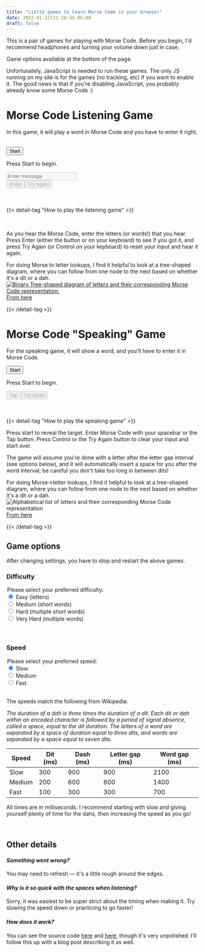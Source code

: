 ```yaml
---
title: "Little games to learn Morse Code in your browser"
date: 2022-01-31T21:50:54-05:00
draft: false
---
```


This is a pair of games for playing with Morse Code. Before you begin, I'd recommend headphones and turning your volume down just in case.

Game options available at the bottom of the page.

<link rel="stylesheet" href="styles.css">
<noscript>
  Unfortunately, JavaScript is needed to run these games. The only JS running on my site is for the games (no tracking, etc) if you want to enable it. The good news is that if you're disabling JavaScript, you probably already know some Morse Code :)
</noscript>

# Morse Code Listening Game

In this game, it will play a word in Morse Code and you have to enter it right.

<br>
<div class="game-container">
  <button id="playListeningGame" class="start-button">Start</button>
  <br>
  <p id="status" class="display-message">Press Start to begin.</p>
  <input type="text" id="wordInput" class="input" placeholder="Enter message" autocomplete="off" disabled>
  <br>
  <div>
    <button id="submitButton" class="interaction-button" disabled>Enter</buton>
    <button id="resetButton" class="interaction-button" disabled>Try again</buton>
  </div>
</div>

<br>
<br>

{{< detail-tag "How to play the listening game" >}}

<br>

As you hear the Morse Code, enter the letters (or words!) that you hear. Press Enter (either the button or on your keyboard) to see if you got it, and press Try Again (or Control on your keyboard) to reset your input and hear it again.

For doing Morse to letter lookups, I find it helpful to look at a tree-shaped diagram, where you can follow from one node to the next based on whether it's a dit or a dah.
<a href="https://upload.wikimedia.org/wikipedia/commons/1/19/Morse-code-tree.svg" target="blank_">
  ![Binary Tree-shaped diagram of letters and their corresponding Morse Code representation.](https://upload.wikimedia.org/wikipedia/commons/1/19/Morse-code-tree.svg)
</a>
[From here](https://commons.wikimedia.org/wiki/File:Morse-code-tree.svg)

{{< /detail-tag >}}

# Morse Code "Speaking" Game

For the speaking game, it will show a word, and you'll have to enter it in Morse Code.

<div class="game-container">
  <button id="playInputGame" class="start-button">Start</button>
  <p id="inputStatus" class="display-message"></p>
  <p id="targetDisplay" class="display-message">Press Start to begin.</p>
  <p id="inputDisplay" class="display-message morse-input"></p>
  <div>
  <button id="signalButton" class="interaction-button" disabled>Tap</buton>
  <button id="startOverButton" class="interaction-button" disabled>Try Again</buton>
  </div>
</div>

<br>
<br>

{{< detail-tag "How to play the speaking game" >}}

Press start to reveal the target. Enter Morse Code with your spacebar or the Tap button. Press Control or the Try Again button to clear your input and start over.

The game will assume you're done with a letter after the letter gap interval (see options below), and it will automatically insert a space for you after the word interval; be careful you don't take too long in between dits!

For doing Morse->letter lookups, I find it helpful to look at a tree-shaped diagram, where you can follow from one node to the next based on whether it's a dit or a dah.
![Alphabetical list of letters and their corresponding Morse Code representation](https://upload.wikimedia.org/wikipedia/commons/b/b5/International_Morse_Code.svg)
[From here](https://en.wikipedia.org/wiki/File:International_Morse_Code.svg)

{{< /detail-tag >}}


## Game options

After changing settings, you have to stop and restart the above games.

### Difficulty

<legend>Please select your preferred difficulty:</legend>
<div>
  <input type="radio" id="difficultyEasy"
    name="difficulty" value="easy" checked>
  <label for="difficultyEasy">Easy (letters)</label>
  <br>
  <input type="radio" id="difficultyMedium" name="difficulty" value="medium" >
  <label for="difficultyMedium">Medium (short words)</label>
  <br>
  <input type="radio" id="difficultyHard" name="difficulty" value="hard">
  <label for="difficultyHard">Hard (multiple short words)</label>
  <br>
  <input type="radio" id="difficultyVeryHard" name="difficulty" value="really-hard">
  <label for="difficultyVeryHard">Very Hard (multiple words)</label>
</div>

<br>
<br>

### Speed

<legend>Please select your preferred speed:</legend>
<div>
  <input type="radio" id="speedEasy"
    name="speed" value="easy" checked>
  <label for="speedEasy">Slow</label>
  <br>
  <input type="radio" id="speedMedium" name="speed" value="medium" >
  <label for="speedMedium">Medium</label>
  <br>
  <input type="radio" id="speedHard" name="speed" value="hard">
  <label for="speedHard">Fast</label>
</div>

<br>

The speeds match the following from Wikipedia:

*The duration of a dah is three times the duration of a dit. Each dit or dah within an encoded character is followed by a period of signal absence, called a space, equal to the dit duration. The letters of a word are separated by a space of duration equal to three dits, and words are separated by a space equal to seven dits.*

<div>

| Speed  | Dit (ms) | Dash (ms) | Letter gap (ms) | Word gap (ms) |
|--------|---------------|----------------|-----------------|---------------|
| Slow   |           300 |            900 |             900 |          2100 |
| Medium |           200 |            600 |             600 |          1400 |
| Fast   |           100 |            300 |             300 |           700 |

</div>

All times are in milliseconds. I recommend starting with slow and giving yourself plenty of time for the dahs, then increasing the speed as you go!

<br>

## Other details

#### *Something went wrong?*

You may need to refresh — it's a little rough around the edges.

#### *Why is it so quick with the spaces when listening?*

Sorry, it was easiest to be super strict about the timing when making it. Try slowing the speed down or practicing to go faster!

#### *How does it work?*

You can see the source code [here](morse-code.js) and [here](constants.js), though it's very unpolished. I'll follow this up with a blog post describing it as well.

<script src="constants.js"></script>
<script src="morse-code.js"></script>
